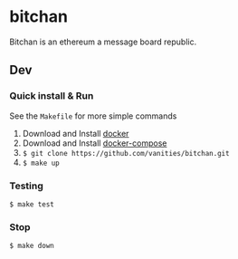 # bitchan
Bitchan is an ethereum a message board republic.


## Dev

### Quick install & Run
See the `Makefile` for more simple commands

1. Download and Install [docker](https://docs.docker.com/get-docker/)
2. Download and Install [docker-compose](https://docs.docker.com/compose/install/)
3. `$ git clone https://github.com/vanities/bitchan.git`
4. `$ make up`

### Testing
`$ make test`

### Stop
`$ make down`
